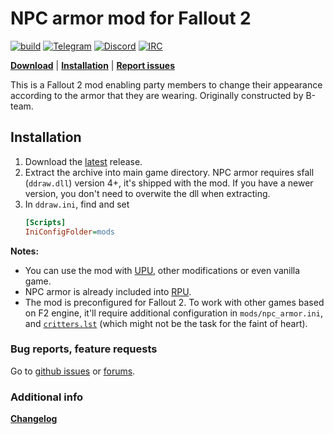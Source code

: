 # NPC armor mod for Fallout 2

[![build](https://github.com/BGforgeNet/Fallout2_NPC_Armor/actions/workflows/package.yml/badge.svg)](https://github.com/BGforgeNet/Fallout2_NPC_Armor/actions/workflows/package.yml)
[![Telegram](https://img.shields.io/badge/telegram-join%20%20%20%20%E2%9D%B1%E2%9D%B1%E2%9D%B1-darkorange?logo=telegram)](https://t.me/bgforge)
[![Discord](https://img.shields.io/discord/420268540700917760?logo=discord&label=discord&color=blue&logoColor=FEE75C)](https://discord.gg/4Yqfggm)
[![IRC](https://img.shields.io/badge/%23IRC-join%20%20%20%20%E2%9D%B1%E2%9D%B1%E2%9D%B1-darkorange)](https://bgforge.net/irc)

[**Download**](https://github.com/BGforgeNet/Fallout2_NPC_Armor/releases/latest)
| [**Installation**](#installation)
| [**Report issues**](#bug-reports-feature-requests)

This is a Fallout 2 mod enabling party members to change their appearance according to the armor that they are wearing. Originally constructed by B-team.

## Installation

1. Download the [latest](https://github.com/BGforgeNet/Fallout2_NPC_Armor/releases/latest) release.
2. Extract the archive into main game directory.
   NPC armor requires sfall (`ddraw.dll`) version 4+, it's shipped with the mod. If you have a newer version, you don't need to overwite the dll when extracting.
3. In `ddraw.ini`, find and set
   ```ini
   [Scripts]
   IniConfigFolder=mods
   ```

**Notes:**

- You can use the mod with [UPU](https://github.com/BGforgeNet/Fallout2_Unofficial_Patch), other modifications or even vanilla game.
- NPC armor is already included into [RPU](https://github.com/BGforgeNet/Fallout2_Restoration_Project).
- The mod is preconfigured for Fallout 2. To work with other games based on F2 engine, it'll require additional configuration in `mods/npc_armor.ini`, and [`critters.lst`](https://github.com/BGforgeNet/Fallout2_Restoration_Project/blob/master/data/art/critters/critters.lst) (which might not be the task for the faint of heart).

### Bug reports, feature requests

Go to [github issues](https://github.com/BGforgeNet/Fallout2_NPC_Armor/issues) or [forums](https://forums.bgforge.net/viewforum.php?f=39).

### Additional info

[**Changelog**](docs/changelog.md)
